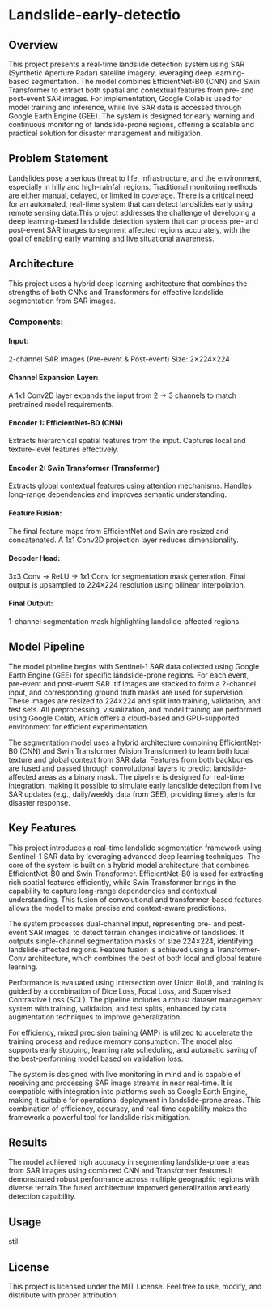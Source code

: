 #  Landslide-early-detectio

## Overview 
   This project presents a real-time landslide detection system using SAR (Synthetic Aperture Radar) satellite imagery, leveraging deep learning-based segmentation. The model combines EfficientNet-B0 (CNN) and Swin Transformer to extract both spatial and contextual features from pre- and post-event SAR images. For implementation, Google Colab is used for model training and inference, while live SAR data is accessed through Google Earth Engine (GEE). The system is designed for early warning and continuous monitoring of landslide-prone regions, offering a scalable and practical solution for disaster management and mitigation.


## Problem Statement 
   Landslides pose a serious threat to life, infrastructure, and the environment, especially in hilly and high-rainfall regions. Traditional monitoring methods are either manual, delayed, or limited in coverage. There is a critical need for an automated, real-time system that can detect landslides early using remote sensing data.This project addresses the challenge of developing a deep learning-based landslide detection system that can process pre- and post-event SAR images to segment affected regions accurately, with the goal of enabling early warning and live situational awareness.


## Architecture
   This project uses a hybrid deep learning architecture that combines the strengths of both CNNs and Transformers for effective landslide segmentation from SAR images.
### Components:
#### Input:
   2-channel SAR images (Pre-event & Post-event)
   Size: 2×224×224
#### Channel Expansion Layer:
   A 1x1 Conv2D layer expands the input from 2 → 3 channels to match pretrained model requirements.

#### Encoder 1: EfficientNet-B0 (CNN)
   Extracts hierarchical spatial features from the input.
   Captures local and texture-level features effectively.

#### Encoder 2: Swin Transformer (Transformer)

   Extracts global contextual features using attention mechanisms.
   Handles long-range dependencies and improves semantic understanding.

#### Feature Fusion:
   The final feature maps from EfficientNet and Swin are resized and concatenated.
   A 1x1 Conv2D projection layer reduces dimensionality.

#### Decoder Head:
   3x3 Conv → ReLU → 1x1 Conv for segmentation mask generation.
   Final output is upsampled to 224×224 resolution using bilinear interpolation.

#### Final Output:
   1-channel segmentation mask highlighting landslide-affected regions.

##  Model Pipeline
   The model pipeline begins with Sentinel-1 SAR data collected using Google Earth Engine (GEE) for specific landslide-prone regions. For each event, pre-event and post-event SAR .tif images are stacked to form a 2-channel input, and corresponding ground truth masks are used for supervision. These images are resized to 224×224 and split into training, validation, and test sets. All preprocessing, visualization, and model training are performed using Google Colab, which offers a cloud-based and GPU-supported environment for efficient experimentation.

   The segmentation model uses a hybrid architecture combining EfficientNet-B0 (CNN) and Swin Transformer (Vision Transformer) to learn both local texture and global context from SAR data. Features from both backbones are fused and passed through convolutional layers to predict landslide-affected areas as a binary mask. The pipeline is designed for real-time integration, making it possible to simulate early landslide detection from live SAR updates (e.g., daily/weekly data from GEE), providing timely alerts for disaster response.



## Key Features
   This project introduces a real-time landslide segmentation framework using Sentinel-1 SAR data by leveraging advanced deep learning techniques. The core of the system is built on a hybrid model architecture that combines EfficientNet-B0 and Swin Transformer. EfficientNet-B0 is used for extracting rich spatial features efficiently, while Swin Transformer brings in the capability to capture long-range dependencies and contextual understanding. This fusion of convolutional and transformer-based features allows the model to make precise and context-aware predictions.

   The system processes dual-channel input, representing pre- and post-event SAR images, to detect terrain changes indicative of landslides. It outputs single-channel segmentation masks of size 224×224, identifying landslide-affected regions. Feature fusion is achieved using a Transformer-Conv architecture, which combines the best of both local and global feature learning.

   Performance is evaluated using Intersection over Union (IoU), and training is guided by a combination of Dice Loss, Focal Loss, and Supervised Contrastive Loss (SCL). The pipeline includes a robust dataset management system with training, validation, and test splits, enhanced by data augmentation techniques to improve generalization.

   For efficiency, mixed precision training (AMP) is utilized to accelerate the training process and reduce memory consumption. The model also supports early stopping, learning rate scheduling, and automatic saving of the best-performing model based on validation loss.

   The system is designed with live monitoring in mind and is capable of receiving and processing SAR image streams in near real-time. It is compatible with integration into platforms such as Google Earth Engine, making it suitable for operational deployment in landslide-prone areas. This combination of efficiency, accuracy, and real-time capability makes the framework a powerful tool for landslide risk mitigation.
##  Results
   The model achieved high accuracy in segmenting landslide-prone areas from SAR images using combined CNN and Transformer features.It demonstrated robust performance across multiple geographic regions with diverse terrain.The fused architecture improved generalization and early detection capability.
## Usage
stil
## License
This project is licensed under the MIT License.
Feel free to use, modify, and distribute with proper attribution.
